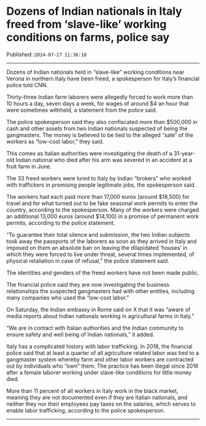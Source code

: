 # Dozens of Indian nationals in Italy freed from ‘slave-like’ working conditions on farms, police say

Published :`2024-07-17 11:36:18`

---

Dozens of Indian nationals held in “slave-like” working conditions near Verona in northern Italy have been freed, a spokesperson for Italy’s financial police told CNN.

Thirty-three Indian farm laborers were allegedly forced to work more than 10 hours a day, seven days a week, for wages of around $4 an hour that were sometimes withheld, a statement from the police said.

The police spokesperson said they also confiscated more than $500,000 in cash and other assets from two Indian nationals suspected of being the gangmasters. The money is believed to be tied to the alleged “sale” of the workers as “low-cost labor,” they said.

This comes as Italian authorities were investigating the death of a 31-year-old Indian national who died after his arm was severed in an accident at a fruit farm in June.

The 33 freed workers were lured to Italy by Indian “brokers” who worked with traffickers in promising people legitimate jobs, the spokesperson said.

The workers had each paid more than 17,000 euros (around $18,500) for travel and for what turned out to be fake seasonal work permits to enter the country, according to the spokesperson. Many of the workers were charged an additional 13,000 euros (around $14,100) in a promise of permanent work permits, according to the police statement.

“To guarantee their total silence and submission, the two Indian subjects took away the passports of the laborers as soon as they arrived in Italy and imposed on them an absolute ban on leaving the dilapidated ‘houses’ in which they were forced to live under threat, several times implemented, of physical retaliation in case of refusal,” the police statement said.

The identities and genders of the freed workers have not been made public.

The financial police said they are now investigating the business relationships the suspected gangmasters had with other entities, including many companies who used the “low-cost labor.”

On Saturday, the Indian embassy in Rome said on X that it was “aware of media reports about Indian nationals working in agricultural farms in Italy.”

“We are in contact with Italian authorities and the Indian community to ensure safety and well being of Indian nationals,” it added.

Italy has a complicated history with labor trafficking. In 2018, the financial police said that at least a quarter of all agriculture related labor was tied to a gangmaster system whereby farm and other labor workers are contracted out by individuals who “own” them. The practice has been illegal since 2016 after a female laborer working under slave-like conditions for little money died.

More than 11 percent of all workers in Italy work in the black market, meaning they are not documented even if they are Italian nationals, and neither they nor their employees pay taxes on the salaries, which serves to enable labor trafficking, according to the police spokesperson.

---


